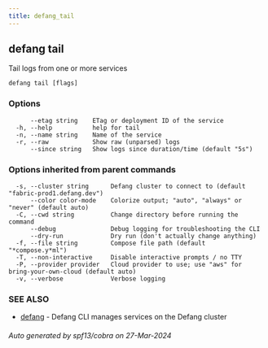 ```yaml
---
title: defang_tail
---
```

## defang tail

Tail logs from one or more services

```
defang tail [flags]
```

### Options

```
      --etag string    ETag or deployment ID of the service
  -h, --help           help for tail
  -n, --name string    Name of the service
  -r, --raw            Show raw (unparsed) logs
      --since string   Show logs since duration/time (default "5s")
```

### Options inherited from parent commands

```
  -s, --cluster string      Defang cluster to connect to (default "fabric-prod1.defang.dev")
      --color color-mode    Colorize output; "auto", "always" or "never" (default auto)
  -C, --cwd string          Change directory before running the command
      --debug               Debug logging for troubleshooting the CLI
      --dry-run             Dry run (don't actually change anything)
  -f, --file string         Compose file path (default "*compose.y*ml")
  -T, --non-interactive     Disable interactive prompts / no TTY
  -P, --provider provider   Cloud provider to use; use "aws" for bring-your-own-cloud (default auto)
  -v, --verbose             Verbose logging
```

### SEE ALSO

* [defang](defang.md)	 - Defang CLI manages services on the Defang cluster

###### Auto generated by spf13/cobra on 27-Mar-2024

